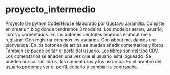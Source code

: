 # proyecto_intermedio
Proyecto de python CoderHouse elaborado por Gustavo Jaramillo.
Consiste en crear un blog donde tendremos 3 modelos. Los modelos seran, usuario, libros y comentarios.
En los botones centrales tenemos el about me y registrar. Con registrar creamos los usuarios.
Con  about me, damos una bienvenida.
En los botones de arriba se pueden añadir comentarios y libros. Tambien se puede editar el perfil del usuario.
Los libros son del tipo CBV. Los comentarios se añaden una vez que el usuario esta logueado.
Se pueden buscar los libros, los comentarios y los usuarioa.
En el nombre del usuario podemos ver el perfil, editarlo y cambiar la contraseña. 

